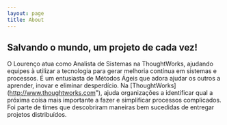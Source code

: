 ```yaml
---
layout: page
title: About
---
```



## Salvando o mundo, um projeto de cada vez!

O Lourenço atua como Analista de Sistemas na ThoughtWorks, ajudando equipes à utilizar a tecnologia para gerar melhoria contínua em sistemas e processos. É um entusiasta de Métodos Ágeis que adora ajudar os outros a aprender, inovar e eliminar desperdício. Na [ThoughtWorks] (http://www.thoughtworks.com"), ajuda organizações a identificar qual a próxima coisa mais importante a fazer e simplificar processos complicados. Foi parte de times que descobriram maneiras bem sucedidas de entregar projetos distribuídos.

 